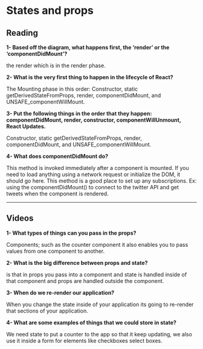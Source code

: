 # States and props 
## Reading

**1- Based off the diagram, what happens first, the ‘render’ or the ‘componentDidMount’?**

the render which is in the render phase.

**2- What is the very first thing to happen in the lifecycle of React?**

The Mounting phase in this order: Constructor, static getDerivedStateFromProps, render, componentDidMount, and UNSAFE_componentWillMount.

**3- Put the following things in the order that they happen: componentDidMount, render, constructor, componentWillUnmount, React Updates.**

Constructor, static getDerivedStateFromProps, render, componentDidMount, and UNSAFE_componentWillMount.

**4- What does componentDidMount do?**

This method is invoked immediately after a component is mounted. If you need to load anything using a network request or initialize the DOM, it should go here. This method is a good place to set up any subscriptions. Ex: using the componentDidMount() to connect to the twitter API and get tweets when the component is rendered.

---
## Videos

**1- What types of things can you pass in the props?**

Components; such as the counter component it also enables you to pass values from one component to another.

**2- What is the big difference between props and state?**

is that in props you pass into a component and state is handled inside of that component and props are handled outside the component.

**3- When do we re-render our application?**

When you change the state inside of your application its going to re-render that sections of your application.

**4- What are some examples of things that we could store in state?**

We need state to put a counter to the app so that it keep updating, we also use it inside a form for elements like checkboxes select boxes.

